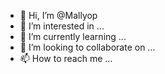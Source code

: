 - 👋 Hi, I’m @Mallyop
- 👀 I’m interested in ...
- 🌱 I’m currently learning ...
- 💞️ I’m looking to collaborate on ...
- 📫 How to reach me ...

<!---
Mallyop/Mallyop is a ✨ special ✨ repository because its `README.md` (this file) appears on your GitHub profile.
You can click the Preview link to take a look at your changes.
--->
